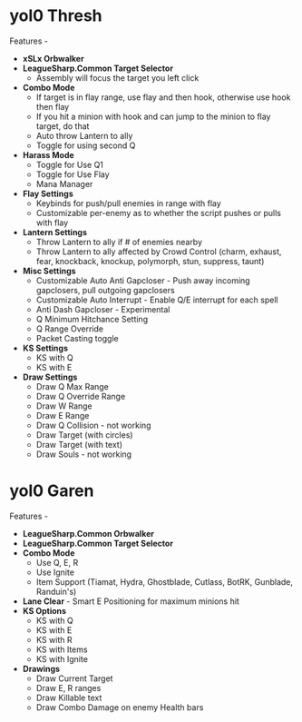 yol0 Thresh
===========

Features - 
<ul>
<li><b>xSLx Orbwalker</b></li>
<li><b>LeagueSharp.Common Target Selector</b>
	<ul><li>Assembly will focus the target you left click</li></ul>
<li><b>Combo Mode</b>
	<ul><li>If target is in flay range, use flay and then hook, otherwise use hook then flay</li>
		<li>If you hit a minion with hook and can jump to the minion to flay target, do that</li>
		<li>Auto throw Lantern to ally</li>
		<li>Toggle for using second Q</li>
	</ul></li>
<li><b>Harass Mode</b>
	<ul><li>Toggle for Use Q1</li>
		<li>Toggle for Use Flay</li>
		<li>Mana Manager</li>
	</ul></li>
<li><b>Flay Settings</b>
	<ul><li>Keybinds for push/pull enemies in range with flay</li>
		<li>Customizable per-enemy as to whether the script pushes or pulls with flay</li>
	</ul></li>
<li><b>Lantern Settings</b>
	<ul><li>Throw Lantern to ally if # of enemies nearby</li>
		<li>Throw Lantern to ally affected by Crowd Control (charm, exhaust, fear, knockback, knockup, polymorph, stun, suppress, taunt)</li>
	</ul></li>
<li><b>Misc Settings</b>
	<ul><li>Customizable Auto Anti Gapcloser - Push away incoming gapclosers, pull outgoing gapclosers</li>
		<li>Customizable Auto Interrupt - Enable Q/E interrupt for each spell</li>
		<li>Anti Dash Gapcloser - Experimental</li>
		<li>Q Minimum Hitchance Setting</li>
		<li>Q Range Override</li>
		<li>Packet Casting toggle</li>
	</ul></li>
<li><b>KS Settings</b>
	<ul><li>KS with Q</li>
		<li>KS with E</li>
	</ul></li>
<li><b>Draw Settings</b>
	<ul><li>Draw Q Max Range</li>
		<li>Draw Q Override Range</li>
		<li>Draw W Range</li>
		<li>Draw E Range</li>
		<li>Draw Q Collision - not working</li>
		<li>Draw Target (with circles)</li>
		<li>Draw Target (with text)</li>
		<li>Draw Souls - not working</li>
	</ul></li>
</li></ul>
</ul>

yol0 Garen
===========

Features - 

<ul>
<li><b>LeagueSharp.Common Orbwalker</b></li>
<li><b>LeagueSharp.Common Target Selector</b></li>
<li><b>Combo Mode</b>
	<ul><li>Use Q, E, R</li>
		<li>Use Ignite</li>
		<li>Item Support (Tiamat, Hydra, Ghostblade, Cutlass, BotRK, Gunblade, Randuin's)</li>
	</ul></li>
<li><b>Lane Clear</b> - Smart E Positioning for maximum minions hit</li>
<li><b>KS Options</b>
	<ul><li>KS with Q</li>
		<li>KS with E</li>
		<li>KS with R</li>
		<li>KS with Items</li>
		<li>KS with Ignite</li>
	</ul></li>
<li><b>Drawings</b>
	<ul><li>Draw Current Target</li>
		<li>Draw E, R ranges</li>
		<li>Draw Killable text</li>
		<li>Draw Combo Damage on enemy Health bars</li>
	</ul></li>
</ul>
